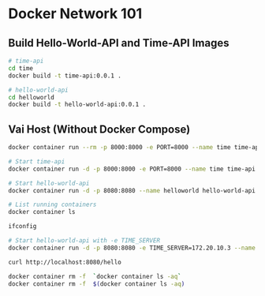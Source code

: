 # Docker Network 101

## Build Hello-World-API and Time-API Images

```sh
# time-api
cd time
docker build -t time-api:0.0.1 .
```

```sh
# hello-world-api
cd helloworld
docker build -t hello-world-api:0.0.1 .
```

## Vai Host (Without Docker Compose)

```sh
docker container run --rm -p 8000:8000 -e PORT=8000 --name time time-api:0.0.1
```

```sh
# Start time-api
docker container run -d -p 8000:8000 -e PORT=8000 --name time time-api:0.0.1
```

```sh
# Start hello-world-api
docker container run -d -p 8080:8080 --name helloworld hello-world-api:0.0.1
```

```sh
# List running containers
docker container ls
```

```sh
ifconfig
```

```sh
# Start hello-world-api with -e TIME_SERVER
docker container run -d -p 8080:8080 -e TIME_SERVER=172.20.10.3 --name helloworld hello-world-api:0.0.1
```

```sh
curl http://localhost:8080/hello
```

```sh
docker container rm -f  `docker container ls -aq`
docker container rm -f  $(docker container ls -aq)
```

